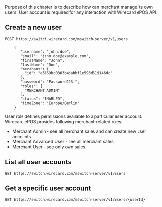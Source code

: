 Purpose of this chapter is to describe how can merchant manage its own users. User account is required for any interaction with Wirecard ePOS API.

## Create a new user

    POST https://switch.wirecard.com/mswitch-server/v1/users
    
        {
           "username": "john.doe",
           "email": "john.doe@example.com",
           "firstName": "John",
           "lastName": "Doe",
           "merchant": {
             "id": "e5869bc0303b4dabbf1e593d619146dc"
           },
           "password": "Password123!",
           "roles": [
             "MERCHANT_ADMIN"
           ],
           "status": "ENABLED",
           "timeZone": "Europe/Berlin"
        }


User role defines permissions available to a particular user account. Wirecard ePOS provides following merchant-related roles:

- Merchant Admin - see all merchant sales and can create new user accounts 
- Merchant Advanced User - see all merchant sales
- Merchant User - see only own sales

## List all user accounts

    GET https://switch.wirecard.com/mswitch-server/v1/users

## Get a specific user account

    GET https://switch.wirecard.com/mswitch-server/v1/users/{userId}

